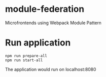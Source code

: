 # module-federation
Microfrontends using Webpack Module Pattern

# Run application
```
npm run prepare-all
npm run start-all
```

The application would run on localhost:8080
